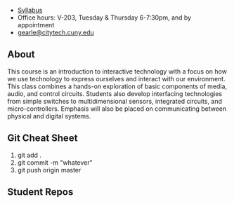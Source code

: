 + [Syllabus](syllabus_2280_insouts.pdf)
+ Office hours: V-203, Tuesday & Thursday 6-7:30pm, and by appointment
+ gearle@citytech.cuny.edu

## About

This course is an introduction to interactive technology with a focus on how we use technology to express ourselves and interact with our environment. This class combines a hands-on exploration of basic components of media, audio, and control circuits. Students also develop interfacing technologies from simple switches to multidimensional sensors, integrated circuits, and micro-controllers. Emphasis will also be placed on communicating between physical and digital systems.

## Git Cheat Sheet

1. git add .
2. git commit -m "whatever"
3. git push origin master

## Student Repos


